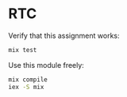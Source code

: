 # RTC

Verify that this assignment works:

```bash
mix test
```

Use this module freely:


```bash
mix compile
iex -S mix
```
